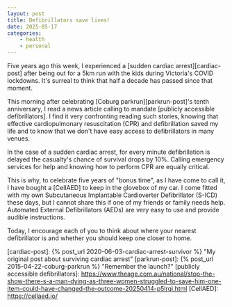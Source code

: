 ```yaml
---
layout: post
title: Defibrillators save lives!
date: 2025-05-17
categories: 
    - health
    - personal
---
```


Five years ago this week, I experienced a [sudden cardiac arrest][cardiac-post] after being out for a 5km run with the kids during Victoria's COVID lockdowns. It's surreal to think that half a decade has passed since that moment.

This morning after celebrating [Coburg parkrun][parkrun-post]'s tenth anniversary, I read a news article calling to mandate [publicly accessible defibrillators]. I find it very confronting reading such stories, knowing that effective cardiopulmonary resuscitation (CPR) and defibrillation saved my life and to know that we don't have easy access to defibrillators in many venues.

In the case of a sudden cardiac arrest, for every minute defibrillation is delayed the casualty's chance of survival drops by 10%. Calling emergency services for help and knowing how to perform CPR are equally critical.

This is why, to celebrate five years of "bonus time", as I have come to call it, I have bought a [CellAED] to keep in the glovebox of my car. I come fitted with my own Subcutaneous Implantable Cardioverter Defibrillator (S-ICD) these days, but I cannot share this if one of my friends or family needs help. Automated External Defibrillators (AEDs) are very easy to use and provide audible instructions.

Today, I encourage each of you to think about where your nearest defibrillator is and whether you should keep one closer to home.

<!-- Links -->
[cardiac-post]: {% post_url 2020-06-03-cardiac-arrest-survivor %} "My original post about surviving cardiac arrest"
[parkrun-post]: {% post_url 2015-04-22-coburg-parkrun %} "Remember the launch?"
[publicly accessible defibrillators]: <https://www.theage.com.au/national/stop-the-show-there-s-a-man-dying-as-three-women-struggled-to-save-him-one-item-could-have-changed-the-outcome-20250414-p5lrqi.html>
[CellAED]: <https://cellaed.io/>
